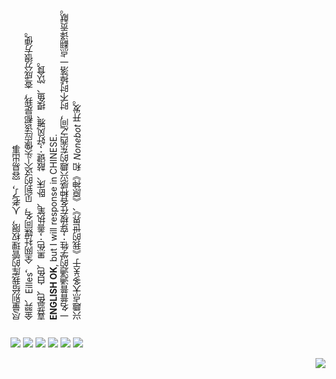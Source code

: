 <a style="writing-mode: vertical-rl; transform: rotate(180deg); text-align:start">

尽量别给我库的管理权限，人老了，容易出事

金羿、Eilles，全网社媒同名，见到的这个头像应该都是我，查成分很方便。\
喜蓝色、白色、黑色；善执笔、卧床、敲键；好风雅、摸鱼、饮食。\
**ENGLISH OK**, but I will response in CHINESE.

一名普普通通的学牲；穿梭在各种感兴趣的东西之间，时不时掉落一点翻译贡献。

兴趣点大多关于《我的世界》、《原神》和 _Nonebot_ 开发。

</a>

[![][Gitee: 金羿ELS]](https://gitee.com/EillesWan)
[![][Bilibili: 金羿ELS]](https://space.bilibili.com/397369002/)
[![][轻雪社区: 金羿ELS]](https://lab.liteyuki.icu/@Eilles)
[![][QQ群: 嚻嚻金羿]](http://qm.qq.com/cgi-bin/qm/qr?_wv=1027&k=Er0L6zcDs56KT09nzIP4syFLLZ738ics&authKey=64g0ym11%2BerZi7THzWzyWR2oSbBBM687y6jqKg%2BKP3qGi3Oa%2BZtLbwL5WQiMWSCQ&noverify=0&group_code=1070505462)
[![][Twitter: 金羿ELS]](https://x.com/EillesW)
[![][Telegram: 金羿]](https://t.me/EillesWan)

<a href="https://github.com/anuraghazra/github-readme-stats">
  <img align="right" src="https://github-readme-stats.vercel.app/api?username=EillesWan&show_icons=true&theme=dracula&locale=cn&hide_border=true&title_color=8F93FF" />
</a>


[Bilibili: 金羿ELS]: https://img.shields.io/badge/哔站-金羿ELS-00A1E7?style=for-the-badge&labelColor=4E4C9C
[Gitee: 金羿ELS]: https://img.shields.io/badge/码云-金羿ELS-00A1E7?style=for-the-badge&labelColor=4E4C9C
[萌娘百科: W-YI]: https://img.shields.io/badge/萌百-W--YI-00A1E7?style=for-the-badge&labelColor=4E4C9C
[轻雪社区: 金羿ELS]: https://img.shields.io/badge/雪社-金羿ELS-00A1E7?style=for-the-badge&labelColor=4E4C9C
[QQ群: 嚻嚻金羿]: https://img.shields.io/badge/Q群-嚻嚻金羿-00A1E7?style=for-the-badge&labelColor=4E4C9C
[Twitter: 金羿ELS]: https://img.shields.io/badge/推特-金羿ELS-00A1E7?style=for-the-badge&labelColor=4E4C9C
[Telegram: 金羿]: https://img.shields.io/badge/电报-金羿-00A1E7?style=for-the-badge&labelColor=4E4C9C

